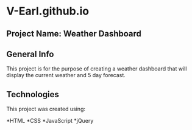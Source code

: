 # V-Earl.github.io



## Project Name: Weather Dashboard

## General Info

This project is for the purpose of creating a weather dashboard that will display the current weather and 5 day forecast.


## Technologies

This project was created using:

*HTML
*CSS
*JavaScript
*jQuery

